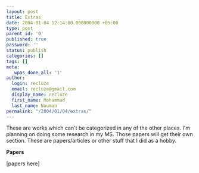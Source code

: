 ```yaml
---
layout: post
title: Extras
date: 2004-01-04 12:14:00.000000000 +05:00
type: post
parent_id: '0'
published: true
password: ''
status: publish
categories: []
tags: []
meta:
  _wpas_done_all: '1'
author:
  login: recluze
  email: recluze@gmail.com
  display_name: recluze
  first_name: Mohammad
  last_name: Nauman
permalink: "/2004/01/04/extras/"
---
```

These are works which can't be categorized in any of the other places. I'm planning on doing some research in my MS. Those papers will get their own section. These are papers/articles or other stuff that I did as a hobby.

**Papers**

[papers here]

